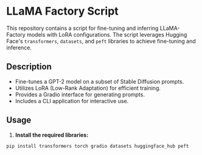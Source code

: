 # LLaMA Factory Script

This repository contains a script for fine-tuning and inferring LLaMA-Factory models with LoRA configurations. The script leverages Hugging Face's `transformers`, `datasets`, and `peft` libraries to achieve fine-tuning and inference.

## Description

- Fine-tunes a GPT-2 model on a subset of Stable Diffusion prompts.
- Utilizes LoRA (Low-Rank Adaptation) for efficient training.
- Provides a Gradio interface for generating prompts.
- Includes a CLI application for interactive use.

## Usage

1. **Install the required libraries:**

```bash
pip install transformers torch gradio datasets huggingface_hub peft
